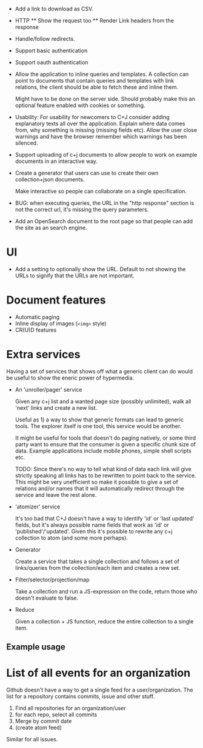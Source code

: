 * Add a link to download as CSV.

* HTTP
** Show the request too
** Render Link headers from the response

* Handle/follow redirects.

* Support basic authentication

* Support oauth authentication

* Allow the application to inline queries and templates. A collection
  can point to documents that contain queries and templates with link
  relations, the client should be able to fetch these and inline them.

  Might have to be done on the server side. Should probably make this
  an optional feature enabled with cookies or something.

* Usability: For usability for newcomers to C+J consider adding explanatory texts
  all over the application. Explain where data comes from, why
  something is missing (missing fields etc). Allow the user close
  warnings and have the browser remember which warnings has been
  silenced.

* Support uploading of c+j documents to allow people to work on
  example documents in an interactive way.

* Create a generator that users can use to create their own
  collection+json documents.

  Make interactive so people can collaborate on a single specification.

* BUG: when executing queries, the URL in the "http response" section
  is not the correct url, it's missing the query parameters.

* Add an OpenSearch document to the root page so that people can add
  the site as an search engine.

# UI

* Add a setting to optionally show the URL. Default to not showing the
  URLs to signify that the URLs are not important.

# Document features

* Automatic paging
* Inline display of images (```<img>``` style)
* CR(U)D features

# Extra services

Having a set of services that shows off what a generic client can do
would be useful to show the eneric power of hypermedia.

* An 'unroller/pager' service

  Given any c+j list and a wanted page size (possibly unlimited), walk
  all 'next' links and create a new list.

  Useful as 1) a way to show that generic formats can lead to generic
  tools. The explorer itself is one tool, this service would be
  another.

  It might be useful for tools that doesn't do paging natively, or
  some third party want to ensure that the consumer is given a
  specific chunk size of data. Example applications include mobile
  phones, simple shell scripts etc.

  TODO: Since there's no way to tell what kind of data each link will
  give strictly speaking all links has to be rewritten to point back
  to the service. This might be very unefficient so make it possible
  to give a set of relations and/or names that it will automatically
  redirect through the service and leave the rest alone.

* 'atomizer' service

  It's too bad that C+J doesn't have a way to identify 'id' or 'last
  updated' fields, but it's always possible name fields that work as
  'id' or 'published'/'updated'. Given this it's possible to rewrite
  any c+j collection to atom (and some more perhaps).

* Generator

  Create a service that takes a single collection and follows a set of
  links/queries from the collection/each item and creates a new set.

* Filter/selector/projection/map

  Take a collection and run a JS-expression on the code, return those
  who doesn't evaluate to false.

* Reduce

  Given a collection + JS function, reduce the entire collection to a
  single item.

## Example usage

# List of all events for an organization

Github doesn't have a way to get a single feed for a
user/organization. The list for a repository contains commits, issue
and other stuff.

 1. Find all repositories for an organization/user
 1. for each repo, select all commits
 1. Merge by commit date
 1. (create atom feed)

Similar for all issues.
